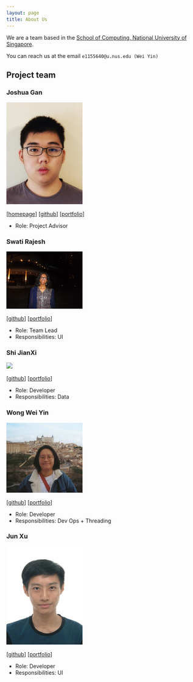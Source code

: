 ```yaml
---
layout: page
title: About Us
---
```


We are a team based in the [School of Computing, National University of Singapore](https://www.comp.nus.edu.sg).

You can reach us at the email `e1155640@u.nus.edu (Wei Yin)`

## Project team

### Joshua Gan

<img src="images/dragonesejosh.png" width="200px">

[[homepage](http://www.comp.nus.edu.sg/~damithch)]
[[github](https://github.com/dragonesejosh)]
[[portfolio](team/johndoe.md)]

* Role: Project Advisor

### Swati Rajesh

<img src="images/swatirajesh277.png" width="200px">

[[github](http://github.com/swatirajesh277)]
[[portfolio](team/johndoe.md)]

* Role: Team Lead
* Responsibilities: UI

### Shi JianXi

<img src="images/shijianxi.png" width="200px">

[[github](http://github.com/shijianxi)] [[portfolio](team/johndoe.md)]

* Role: Developer
* Responsibilities: Data

### Wong Wei Yin

<img src="images/weiwong834.png" width="200px">

[[github](http://github.com/weiwong834)]
[[portfolio](team/johndoe.md)]

* Role: Developer
* Responsibilities: Dev Ops + Threading

### Jun Xu

<img src="images/gekjunxu.png" width="200px">

[[github](http://github.com/gekjunxu)]
[[portfolio](team/johndoe.md)]

* Role: Developer
* Responsibilities: UI
